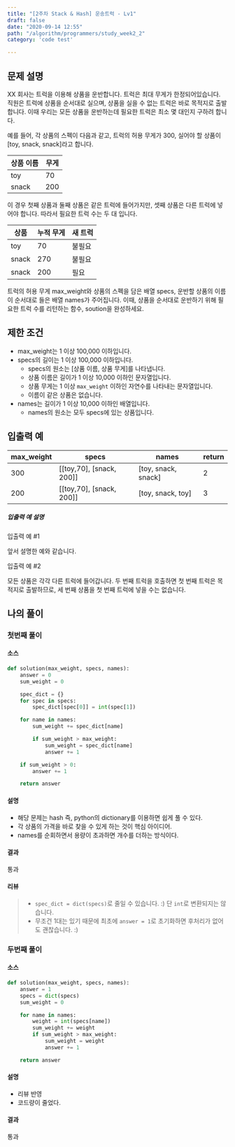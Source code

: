 ```yaml
---
title: "[2주차 Stack & Hash] 운송트럭 - Lv1"
draft: false
date: "2020-09-14 12:55"
path: "/algorithm/programmers/study_week2_2"
category: 'code test'

---
```


## 문제 설명

XX 회사는 트럭을 이용해 상품을 운반합니다. 트럭은 최대 무게가 한정되어있습니다. 직원은 트럭에 상품을 순서대로 실으며, 상품을 실을 수 없는 트럭은 바로 목적지로 출발합니다. 이때 우리는 모든 상품을 운반하는데 필요한 트럭은 최소 몇 대인지 구하려 합니다.

예를 들어, 각 상품의 스펙이 다음과 같고, 트럭의 허용 무게가 300, 실어야 할 상품이 [toy, snack, snack]라고 합니다.

| 상품 이름 | 무게 |
| --------- | ---- |
| toy       | 70   |
| snack     | 200  |

이 경우 첫째 상품과 둘째 상품은 같은 트럭에 들어가지만, 셋째 상품은 다른 트럭에 넣어야 합니다. 따라서 필요한 트럭 수는 두 대 입니다.

| 상품  | 누적 무게 | 새 트럭 |
| ----- | --------- | ------- |
| toy   | 70        | 불필요  |
| snack | 270       | 불필요  |
| snack | 200       | 필요    |

트럭의 허용 무게 max_weight와 상품의 스펙을 담은 배열 specs, 운반할 상품의 이름이 순서대로 들은 배열 names가 주어집니다. 이때, 상품을 순서대로 운반하기 위해 필요한 트럭 수를 리턴하는 함수, soution을 완성하세요.

## 제한 조건

- max_weight는 1 이상 100,000 이하입니다.
- specs의 길이는 1 이상 100,000 이하입니다.
  - specs의 원소는 [상품 이름, 상품 무게]를 나타냅니다.
  - 상품 이름은 길이가 1 이상 10,000 이하인 문자열입니다.
  - 상품 무게는 1 이상 `max_weight` 이하인 자연수를 나타내는 문자열입니다.
  - 이름이 같은 상품은 없습니다.
- names는 길이가 1 이상 10,000 이하인 배열입니다.
  - names의 원소는 모두 specs에 있는 상품입니다.

## 입출력 예

| max_weight | specs                    | names               | return |
| ---------- | ------------------------ | ------------------- | ------ |
| 300        | [[toy,70], [snack, 200]] | [toy, snack, snack] | 2      |
| 200        | [[toy,70], [snack, 200]] | [toy, snack, toy]   | 3      |

##### 입출력 예 설명

입출력 예 #1

앞서 설명한 예와 같습니다.

입출력 예 #2

모든 상품은 각각 다른 트럭에 들어갑니다.
두 번째 트럭을 호출하면 첫 번째 트럭은 목적지로 출발하므로, 세 번째 상품을 첫 번째 트럭에 넣을 수는 없습니다.



## 나의 풀이

### 첫번째 풀이

#### 소스

```python
def solution(max_weight, specs, names):
    answer = 0
    sum_weight = 0

    spec_dict = {}
    for spec in specs:
        spec_dict[spec[0]] = int(spec[1])

    for name in names:
        sum_weight += spec_dict[name]

        if sum_weight > max_weight:
            sum_weight = spec_dict[name]
            answer += 1

    if sum_weight > 0:
        answer += 1

    return answer

```

#### 설명

- 해당 문제는 hash 즉, python의 dictionary를 이용하면 쉽게 풀 수 있다.
- 각 상품의 가격을 바로 찾을 수 있게 하는 것이 핵심 아이디어.
- names를 순회하면서 용량이 초과하면 개수를 더하는 방식이다.

#### 결과

통과

#### 리뷰

> - `spec_dict = dict(specs)`로 줄일 수 있습니다. :)
>   단 `int`로 변환되지는 않습니다.
> - 무조건 1대는 있기 때문에 최초에 `answer = 1`로 초기화하면 후처리가 없어도 괜찮습니다. :)



### 두번째 풀이

#### 소스

```python
def solution(max_weight, specs, names):
    answer = 1
    specs = dict(specs)
    sum_weight = 0

    for name in names:
        weight = int(specs[name])
        sum_weight += weight
        if sum_weight > max_weight:
            sum_weight = weight
            answer += 1

    return answer
```

#### 설명

- 리뷰 반영
- 코드량이 줄었다.

#### 결과

통과

